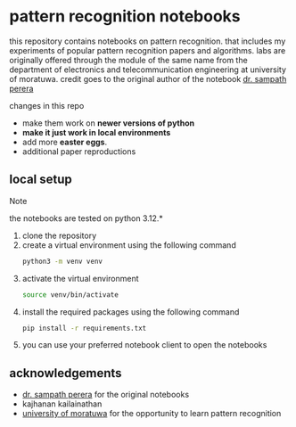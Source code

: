 # pattern recognition notebooks

this repository contains notebooks on pattern recognition.
that includes my experiments of popular pattern recognition papers and algorithms.
labs are originally offered through the module of the same name from the department of electronics and telecommunication engineering at university of moratuwa. credit goes to the original author of the notebook [dr. sampath perera](https://ent.uom.lk/team/dr-sampath-perera/)

changes in this repo
- make them work on **newer versions of python**
- **make it just work in local environments**
- add more **easter eggs**.
- additional paper reproductions

## local setup

> [!NOTE]
> the notebooks are tested on python 3.12.*

1. clone the repository
2. create a virtual environment using the following command
    ```bash
    python3 -m venv venv
    ```
3. activate the virtual environment
    ```bash
    source venv/bin/activate
    ```
4. install the required packages using the following command
    ```bash
    pip install -r requirements.txt
    ```
5. you can use your preferred notebook client to open the notebooks


## acknowledgements
- [dr. sampath perera](https://ent.uom.lk/team/dr-sampath-perera/) for the original notebooks
- kajhanan kailainathan
- [university of moratuwa](https://www.mrt.ac.lk/) for the opportunity to learn pattern recognition